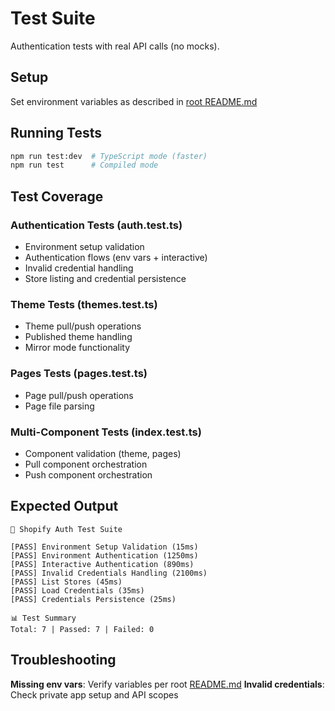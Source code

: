 # Test Suite

Authentication tests with real API calls (no mocks).

## Setup

Set environment variables as described in [root README.md](../README.md)

## Running Tests

```bash
npm run test:dev  # TypeScript mode (faster)
npm run test      # Compiled mode
```

## Test Coverage

### Authentication Tests (auth.test.ts)
- Environment setup validation
- Authentication flows (env vars + interactive)
- Invalid credential handling
- Store listing and credential persistence

### Theme Tests (themes.test.ts)
- Theme pull/push operations
- Published theme handling
- Mirror mode functionality

### Pages Tests (pages.test.ts)
- Page pull/push operations
- Page file parsing

### Multi-Component Tests (index.test.ts)
- Component validation (theme, pages)
- Pull component orchestration
- Push component orchestration

## Expected Output

```
🧪 Shopify Auth Test Suite

[PASS] Environment Setup Validation (15ms)
[PASS] Environment Authentication (1250ms)
[PASS] Interactive Authentication (890ms)
[PASS] Invalid Credentials Handling (2100ms)
[PASS] List Stores (45ms)
[PASS] Load Credentials (35ms)
[PASS] Credentials Persistence (25ms)

📊 Test Summary
Total: 7 | Passed: 7 | Failed: 0
```

## Troubleshooting

**Missing env vars**: Verify variables per root [README.md](../README.md)
**Invalid credentials**: Check private app setup and API scopes
